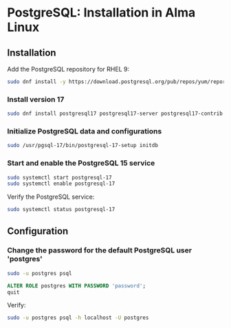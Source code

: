 # PostgreSQL: Installation in Alma Linux

## Installation

Add the PostgreSQL repository for RHEL 9:

```sh
sudo dnf install -y https://download.postgresql.org/pub/repos/yum/reporpms/EL-9-x86_64/pgdg-redhat-repo-latest.noarch.rpm
```

### Install version 17

```sh
sudo dnf install postgresql17 postgresql17-server postgresql17-contrib
```

### Initialize PostgreSQL data and configurations

```sh
sudo /usr/pgsql-17/bin/postgresql-17-setup initdb
```

### Start and enable the PostgreSQL 15 service

```sh
sudo systemctl start postgresql-17
sudo systemctl enable postgresql-17
```

Verify the PostgreSQL service:

```sh
sudo systemctl status postgresql-17
```

## Configuration

### Change the password for the default PostgreSQL user 'postgres'

```sh
sudo -u postgres psql
```

```sql
ALTER ROLE postgres WITH PASSWORD 'password';
quit
```

Verify:

```sh
sudo -u postgres psql -h localhost -U postgres
```  
